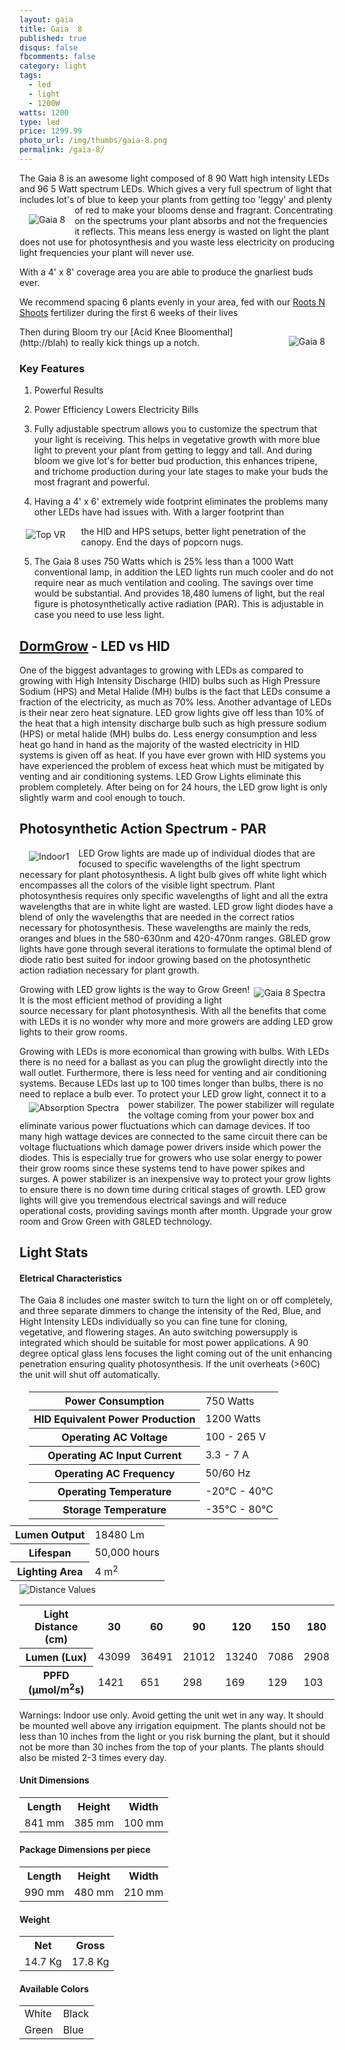 ```yaml
---
layout: gaia
title: Gaia  8
published: true
disqus: false
fbcomments: false
category: light
tags:
  - led
  - light
  - 1200W
watts: 1200
type: led
price: 1299.99
photo_url: /img/thumbs/gaia-8.png
permalink: /gaia-8/
---
```



The Gaia 8 is an awesome light composed of 8 90 Watt high intensity LEDs
and 96 5 Watt spectrum LEDs.  Which gives a very full spectrum of light
that includes lot's of blue to keep your plants from getting too 'leggy'
<img src="/img/thumbs/gaia-8.jpg" alt="Gaia 8" class="wideimg" style="float: left; margin: 15px 15px 15px 15px;">
and plenty of red to make your blooms dense and fragrant.
Concentrating on the spectrums your plant absorbs and not the
frequencies it reflects. This means less energy is wasted on light the plant does
not use for photosynthesis and you waste less electricity on producing
light frequencies your plant will never use.

With a 4' x 8' coverage area you are able to produce the gnarliest buds ever.

We recommend spacing 6 plants evenly in your area, fed with our [Roots N Shoots](/blog/2017/02/01/RootsNShoots/) fertilizer
during the first 6 weeks of their lives

<img src="/img/gaia-8.jpg" alt="Gaia 8" class="wideimg" style="float: right; margin: 15px 15px 15px 15px;">
Then during Bloom try our [Acid Knee Bloomenthal](http://blah)
to really kick things up a notch.


### Key Features

1. Powerful Results

1. Power Efficiency Lowers Electricity Bills

2. Fully adjustable spectrum allows you to  customize the
   spectrum that your light is receiving.  This helps in vegetative
   growth with more blue light to prevent your plant from getting to
   leggy and tall.  And during bloom we give lot's for better bud
   production, this enhances tripene, and trichome production during
   your late stages to make your buds the most fragrant and powerful.

8. Having a 4' x 6' extremely wide footprint eliminates the problems
   many other LEDs have had issues with.  With a larger footprint than
<img src="/img/TopVR.jpg" alt="Top VR" class="wideimg" style="float: left; margin: 5px 25px 5px 10px;">
   the HID and HPS setups, better light penetration of the canopy.
   End the days of popcorn nugs.

5. The Gaia 8 uses 750 Watts which is 25% less than a 1000 Watt
conventional lamp, in addition the LED lights run much cooler
and do not require near as much ventilation and cooling.
The savings over time would be substantial.
And provides 18,480 lumens of light, but the real figure is photosynthetically active radiation (PAR).
This is adjustable in case you need to use less light.

## [DormGrow](http://www.dormgrow.com/ledvshid) - LED vs HID

One of the biggest advantages to growing with LEDs as compared to
growing with High Intensity Discharge (HID) bulbs such as High Pressure
Sodium (HPS) and Metal Halide (MH) bulbs is the fact that LEDs consume a
fraction of the electricity, as much as 70% less. Another advantage of
LEDs is their near zero heat signature. LED grow lights give off less
than 10% of the heat that a high intensity discharge bulb such as high
pressure sodium (HPS) or metal halide (MH) bulbs do. Less energy
consumption and less heat go hand in hand as the majority of the wasted
electricity in HID systems is given off as heat. If you have ever grown
with HID systems you have experienced the problem of excess heat which
must be mitigated by venting and air conditioning systems. LED Grow
Lights eliminate this problem completely. After being on for 24 hours,
the LED grow light is only slightly warm and cool enough to touch.

## Photosynthetic Action Spectrum - PAR

<img src="/img/Indoor1.jpg" alt="Indoor1" class="wideimg" style="float: left; margin: 5px 15px 5px 15px;">

LED Grow lights are made up of individual diodes that are focused to
specific wavelengths of the light spectrum necessary for plant
photosynthesis. A light bulb gives off white light which encompasses all
the colors of the visible light spectrum. Plant photosynthesis requires
only specific wavelengths of light and all the extra wavelengths that
are in white   light are wasted. LED grow light diodes have a blend of
only the wavelengths that are needed in the correct ratios necessary for
photosynthesis. These wavelengths are mainly the reds, oranges and blues
in the 580-630nm and 420-470nm ranges. G8LED grow lights have gone
through several iterations to formulate the optimal blend of diode ratio
best suited for indoor growing based on the photosynthetic action
radiation necessary for plant growth.

<img src="/img/gaia-8-spectra.jpg" alt="Gaia 8 Spectra" class="wideimg" style="float: right; margin: 5px 15px 5px 5px;">

Growing with LED grow lights is the way to Grow Green! It is the most
efficient method of providing a light source necessary for plant
photosynthesis. With all the benefits that come with LEDs it is no
wonder why more and more growers are adding LED grow lights to their
grow rooms.


Growing with LEDs is more economical than growing with bulbs. With LEDs
there is no need for a ballast as you can plug the growlight directly
into the wall outlet. Furthermore, there is less need for venting and
air conditioning systems. Because LEDs last up to 100 times longer than
bulbs, there is no need to replace a bulb ever. To protect your LED grow
<img src="/img/AbsorptionSpectra300.jpg" alt="Absorption Spectra" class="wideimg" style="float: left; margin: 5px 15px 5px 15px;">
light, connect it to a power stabilizer. The power stabilizer will
regulate the voltage coming from your power box and eliminate various
power fluctuations which can damage devices. If too many high wattage
devices are connected to the same circuit there can be voltage
fluctuations which damage power drivers inside which power the diodes.
This is especially true for growers who use solar energy to power their
grow rooms since these systems tend to have power spikes and surges. A
power stabilizer is an inexpensive way to protect your grow lights to
ensure there is no down time during critical stages of growth. LED grow
lights will give you tremendous electrical savings and will reduce
operational costs, providing savings month after month. Upgrade your
grow room and Grow Green with G8LED technology.

## Light Stats

#### Eletrical Characteristics

The Gaia 8 includes one master switch to turn the light on or off completely, and three separate dimmers to change the intensity of the Red, Blue, and Hight Intensity LEDs individually so you can fine tune for cloning, vegetative, and flowering stages. An auto switching powersupply is integrated which should be suitable for most power applications. A 90 degree optical glass lens focuses the light coming out of the unit enhancing penetration ensuring quality photosynthesis.  If the unit overheats (>60C) the unit will shut off automatically.

<table style="float: left; margin: 5px 15px 5px 15px;">
  <tr>
    <th>Power Consumption</th>
    <td>750 Watts</td>
  </tr>
  <tr>
    <th>HID Equivalent Power Production</th>
    <td>1200 Watts</td>
  </tr>
  <tr>
    <th>Operating AC Voltage</th>
    <td>100 - 265 V</td>
  </tr>
  <tr>
    <th>Operating AC Input Current</th>
    <td>3.3 - 7 A</td>
  </tr>
  <tr>
    <th>Operating AC Frequency</th>
    <td>50/60 Hz</td>
  </tr>
  <tr>
    <th>Operating Temperature</th>
    <td>-20&deg;C - 40&deg;C</td>
  </tr>
  <tr>
    <th>Storage Temperature</th>
    <td>-35&deg;C - 80&deg;C</td>
  </tr>
</table>

<table style="float: right; margin: 5px 15px 5px 15px;">
  <tr>
    <th>Lumen Output</th>
    <td>18480 Lm</td>
  </tr>
  <tr>
    <th>Lifespan</th>
    <td>50,000 hours</td>
  </tr>
  <tr>
    <th>Lighting Area</th>
    <td>4 m<sup>2</sup></td>
  </tr>
</table>

<img src="/img/distance.jpg" alt="Distance Values" class="wideimg">

<table>
  <tr>
    <th>Light Distance (cm)</th>
    <th>30</th>
    <th>60</th>
    <th>90</th>
    <th>120</th>
    <th>150</th>
    <th>180</th>
  </tr>
  <tr>
    <th>Lumen (Lux)</th>
    <td>43099</td>
    <td>36491</td>
    <td>21012</td>
    <td>13240</td>
    <td>7086</td>
    <td>2908</td>
  </tr>
  <tr>
    <th>PPFD (&micro;mol/m<sup>2</sup>s)</th>
    <td>1421</td>
    <td>651</td>
    <td>298</td>
    <td>169</td>
    <td>129</td>
    <td>103</td>
  </tr>
</table>



Warnings:  Indoor use only.  Avoid getting the unit wet in any way.  It
should be mounted well above any irrigation equipment.  The plants
should not be less than 10 inches from the light or you risk burning the
plant, but it should not be more than 30 inches from the top of your
plants.  The plants should also be misted 2-3 times every day.

#### Unit Dimensions

<table>
  <tr>
    <th>Length</th>
    <th>Height</th>
    <th>Width</th>
  </tr>
  <tr>
    <td>841 mm</td>
    <td>385 mm</td>
    <td>100 mm</td>
  </tr>
</table>

#### Package Dimensions per piece

<table>
  <tr>
    <th>Length</th>
    <th>Height</th>
    <th>Width</th>
  </tr>
  <tr>
    <td>990 mm</td>
    <td>480 mm</td>
    <td>210 mm</td>
  </tr>
</table>

#### Weight

<table>
  <tr>
    <th>Net</th>
    <th>Gross</th>
  </tr>
  <tr>
    <td>14.7 Kg</td>
    <td>17.8 Kg</td>
  </tr>
</table>

#### Available Colors

<table>
  <tr>
    <td>White</td>
    <td>Black</td>
  </tr>
  <tr>
    <td>Green</td>
    <td>Blue</td>
  </tr>
</table>
